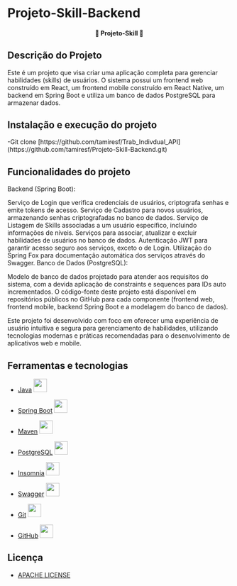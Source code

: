 # Projeto-Skill-Backend


<h4 align="center"> 
	🚧 Projeto-Skill 🚧
</h4>

## Descrição do Projeto
<p>Este é um projeto que visa criar uma aplicação completa para gerenciar habilidades (skills) de usuários. O sistema possui um frontend web construído em React, um frontend mobile construído em React Native, um backend em Spring Boot e utiliza um banco de dados PostgreSQL para armazenar dados.</p>

## Instalação e execução do projeto
<p>-Git clone [https://github.com/tamiresf/Trab_Indivdual_API](https://github.com/tamiresf/Projeto-Skill-Backend.git)</p>

## Funcionalidades do projeto
Backend (Spring Boot):

Serviço de Login que verifica credenciais de usuários, criptografa senhas e emite tokens de acesso.
Serviço de Cadastro para novos usuários, armazenando senhas criptografadas no banco de dados.
Serviço de Listagem de Skills associadas a um usuário específico, incluindo informações de níveis.
Serviços para associar, atualizar e excluir habilidades de usuários no banco de dados.
Autenticação JWT para garantir acesso seguro aos serviços, exceto o de Login.
Utilização do Spring Fox para documentação automática dos serviços através do Swagger.
Banco de Dados (PostgreSQL):

Modelo de banco de dados projetado para atender aos requisitos do sistema, com a devida aplicação de constraints e sequences para IDs auto incrementados.
O código-fonte deste projeto está disponível em repositórios públicos no GitHub para cada componente (frontend web, frontend mobile, backend Spring Boot e a modelagem do banco de dados).

Este projeto foi desenvolvido com foco em oferecer uma experiência de usuário intuitiva e segura para gerenciamento de habilidades, utilizando tecnologias modernas e práticas recomendadas para o desenvolvimento de aplicativos web e mobile.

## Ferramentas e tecnologias

- [Java](https://www.java.com/pt-BR/) <img loading="lazy" src="https://cdn.jsdelivr.net/gh/devicons/devicon/icons/java/java-original.svg" width="30" height="30"/>

- [Spring Boot](https://spring.io/projects/spring-boot) <img loading="lazy" src="https://cdn.jsdelivr.net/gh/devicons/devicon/icons/spring/spring-original.svg" width="30" height="30"/>

- [Maven](https://maven.apache.org/) <img loading="lazy" src="https://alternative.me/media/256/apache-ant-icon-0roq6nf9u9vnbxx8-c.png" width="30" height="30"/>

- [PostgreSQL](https://www.postgresql.org/) <img loading="lazy" src="https://cdn.jsdelivr.net/gh/devicons/devicon/icons/postgresql/postgresql-original.svg" width="30" height="30"/>

- [Insomnia](https://insomnia.rest/download) <img loading="lazy" src="https://seeklogo.com/images/I/insomnia-logo-A35E09EB19-seeklogo.com.png" width="30" height="30"/>

- [Swagger](https://swagger.io/) <img loading="lazy" src="https://cdn4.iconfinder.com/data/icons/colorful-design-basic-icons-1/550/coding_code_green-512.png" width="30" height="30"/>

- [Git]() <img loading="lazy" src="https://cdn.jsdelivr.net/gh/devicons/devicon/icons/git/git-original.svg" width="30" height="30"/>

- [GitHub]() <img loading="lazy" src="https://cdn.jsdelivr.net/gh/devicons/devicon/icons/github/github-original.svg" width="30" height="30"/>

## Licença 
- [APACHE LICENSE](https://www.apache.org/licenses/LICENSE-2.0)
